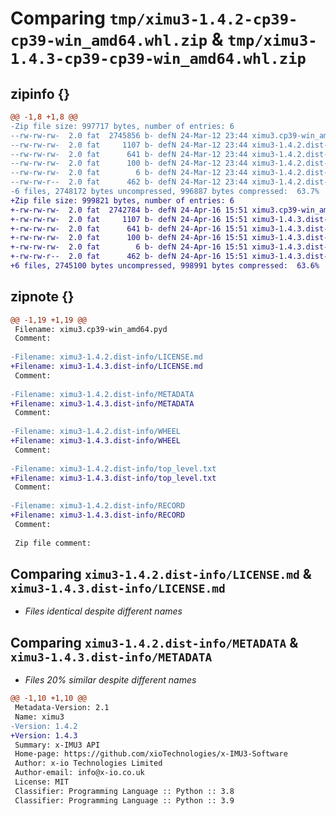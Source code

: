 # Comparing `tmp/ximu3-1.4.2-cp39-cp39-win_amd64.whl.zip` & `tmp/ximu3-1.4.3-cp39-cp39-win_amd64.whl.zip`

## zipinfo {}

```diff
@@ -1,8 +1,8 @@
-Zip file size: 997717 bytes, number of entries: 6
--rw-rw-rw-  2.0 fat  2745856 b- defN 24-Mar-12 23:44 ximu3.cp39-win_amd64.pyd
--rw-rw-rw-  2.0 fat     1107 b- defN 24-Mar-12 23:44 ximu3-1.4.2.dist-info/LICENSE.md
--rw-rw-rw-  2.0 fat      641 b- defN 24-Mar-12 23:44 ximu3-1.4.2.dist-info/METADATA
--rw-rw-rw-  2.0 fat      100 b- defN 24-Mar-12 23:44 ximu3-1.4.2.dist-info/WHEEL
--rw-rw-rw-  2.0 fat        6 b- defN 24-Mar-12 23:44 ximu3-1.4.2.dist-info/top_level.txt
--rw-rw-r--  2.0 fat      462 b- defN 24-Mar-12 23:44 ximu3-1.4.2.dist-info/RECORD
-6 files, 2748172 bytes uncompressed, 996887 bytes compressed:  63.7%
+Zip file size: 999821 bytes, number of entries: 6
+-rw-rw-rw-  2.0 fat  2742784 b- defN 24-Apr-16 15:51 ximu3.cp39-win_amd64.pyd
+-rw-rw-rw-  2.0 fat     1107 b- defN 24-Apr-16 15:51 ximu3-1.4.3.dist-info/LICENSE.md
+-rw-rw-rw-  2.0 fat      641 b- defN 24-Apr-16 15:51 ximu3-1.4.3.dist-info/METADATA
+-rw-rw-rw-  2.0 fat      100 b- defN 24-Apr-16 15:51 ximu3-1.4.3.dist-info/WHEEL
+-rw-rw-rw-  2.0 fat        6 b- defN 24-Apr-16 15:51 ximu3-1.4.3.dist-info/top_level.txt
+-rw-rw-r--  2.0 fat      462 b- defN 24-Apr-16 15:51 ximu3-1.4.3.dist-info/RECORD
+6 files, 2745100 bytes uncompressed, 998991 bytes compressed:  63.6%
```

## zipnote {}

```diff
@@ -1,19 +1,19 @@
 Filename: ximu3.cp39-win_amd64.pyd
 Comment: 
 
-Filename: ximu3-1.4.2.dist-info/LICENSE.md
+Filename: ximu3-1.4.3.dist-info/LICENSE.md
 Comment: 
 
-Filename: ximu3-1.4.2.dist-info/METADATA
+Filename: ximu3-1.4.3.dist-info/METADATA
 Comment: 
 
-Filename: ximu3-1.4.2.dist-info/WHEEL
+Filename: ximu3-1.4.3.dist-info/WHEEL
 Comment: 
 
-Filename: ximu3-1.4.2.dist-info/top_level.txt
+Filename: ximu3-1.4.3.dist-info/top_level.txt
 Comment: 
 
-Filename: ximu3-1.4.2.dist-info/RECORD
+Filename: ximu3-1.4.3.dist-info/RECORD
 Comment: 
 
 Zip file comment:
```

## Comparing `ximu3-1.4.2.dist-info/LICENSE.md` & `ximu3-1.4.3.dist-info/LICENSE.md`

 * *Files identical despite different names*

## Comparing `ximu3-1.4.2.dist-info/METADATA` & `ximu3-1.4.3.dist-info/METADATA`

 * *Files 20% similar despite different names*

```diff
@@ -1,10 +1,10 @@
 Metadata-Version: 2.1
 Name: ximu3
-Version: 1.4.2
+Version: 1.4.3
 Summary: x-IMU3 API
 Home-page: https://github.com/xioTechnologies/x-IMU3-Software
 Author: x-io Technologies Limited
 Author-email: info@x-io.co.uk
 License: MIT
 Classifier: Programming Language :: Python :: 3.8
 Classifier: Programming Language :: Python :: 3.9
```

